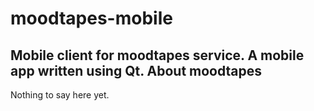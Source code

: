 # moodtapes-mobile
Mobile client for moodtapes service.
A mobile app written using Qt.
About moodtapes
---------------
Nothing to say here yet.
